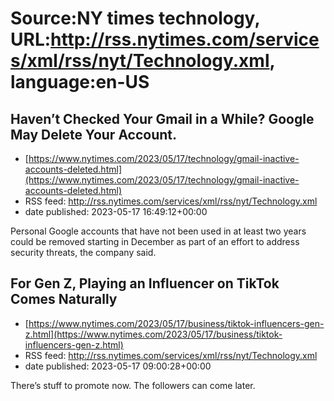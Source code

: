 # Source:NY times technology, URL:http://rss.nytimes.com/services/xml/rss/nyt/Technology.xml, language:en-US

## Haven’t Checked Your Gmail in a While? Google May Delete Your Account.
 - [https://www.nytimes.com/2023/05/17/technology/gmail-inactive-accounts-deleted.html](https://www.nytimes.com/2023/05/17/technology/gmail-inactive-accounts-deleted.html)
 - RSS feed: http://rss.nytimes.com/services/xml/rss/nyt/Technology.xml
 - date published: 2023-05-17 16:49:12+00:00

Personal Google accounts that have not been used in at least two years could be removed starting in December as part of an effort to address security threats, the company said.

## For Gen Z, Playing an Influencer on TikTok Comes Naturally
 - [https://www.nytimes.com/2023/05/17/business/tiktok-influencers-gen-z.html](https://www.nytimes.com/2023/05/17/business/tiktok-influencers-gen-z.html)
 - RSS feed: http://rss.nytimes.com/services/xml/rss/nyt/Technology.xml
 - date published: 2023-05-17 09:00:28+00:00

There’s stuff to promote now. The followers can come later.

